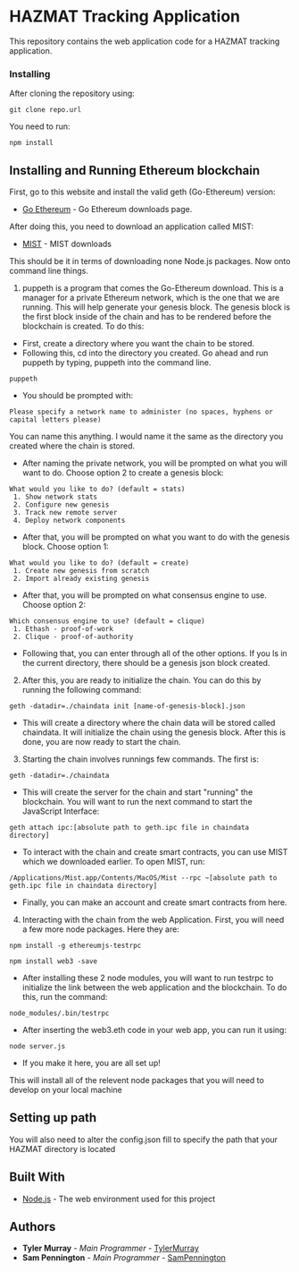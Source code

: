 # HAZMAT Tracking Application

This repository contains the web application code for a HAZMAT tracking application.

### Installing

After cloning the repository using:
```
git clone repo.url
```
You need to run:

```
npm install
```

## Installing and Running Ethereum blockchain

First, go to this website and install the valid geth (Go-Ethereum) version:
* [Go Ethereum](https://geth.ethereum.org/downloads/) - Go Ethereum downloads page.

After doing this, you need to download an application called MIST:
* [MIST](https://github.com/ethereum/mist/releases) - MIST downloads

This should be it in terms of downloading none Node.js packages. Now onto command line things.

1. puppeth is a program that comes the Go-Ethereum download. This is a manager for a private Ethereum network, which is the one that we are running. This will help generate your genesis block. The genesis block is the first block inside of the chain and has to be rendered before the blockchain is created. To do this:
* First, create a directory where you want the chain to be stored.
* Following this, cd into the directory you created. Go ahead and run puppeth by typing, puppeth into the command line.
```
puppeth
```
* You should be prompted with:
```
Please specify a network name to administer (no spaces, hyphens or capital letters please)
```
You can name this anything. I would name it the same as the directory you created where the chain is stored.

* After naming the private network, you will be prompted on what you will want to do. Choose option 2 to create a genesis block:
```
What would you like to do? (default = stats)
 1. Show network stats
 2. Configure new genesis
 3. Track new remote server
 4. Deploy network components
```

* After that, you will be prompted on what you want to do with the genesis block. Choose option 1:
```
What would you like to do? (default = create)
 1. Create new genesis from scratch
 2. Import already existing genesis
```

* After that, you will be prompted on what consensus engine to use. Choose option 2:
```
Which consensus engine to use? (default = clique)
 1. Ethash - proof-of-work
 2. Clique - proof-of-authority
```

* Following that, you can enter through all of the other options. If you ls in the current directory, there should be a genesis json block created.

2. After this, you are ready to initialize the chain. You can do this by running the following command:
```
geth -datadir=./chaindata init [name-of-genesis-block].json
```
* This will create a directory where the chain data will be stored called chaindata. It will initialize the chain using the genesis block. After this is done, you are now ready to start the chain.

3. Starting the chain involves runnings few commands. The first is:
```
geth -datadir=./chaindata
```
* This will create the server for the chain and start "running" the blockchain. You will want to run the next command to start the JavaScript Interface:
```
geth attach ipc:[absolute path to geth.ipc file in chaindata directory]
```

* To interact with the chain and create smart contracts, you can use MIST which we downloaded earlier. To open MIST, run:
```
/Applications/Mist.app/Contents/MacOS/Mist --rpc ~[absolute path to geth.ipc file in chaindata directory]
```

* Finally, you can make an account and create smart contracts from here.

4. Interacting with the chain from the web Application. First, you will need a few more node packages. Here they are:
```
npm install -g ethereumjs-testrpc
```
```
npm install web3 -save
```

* After installing these 2 node modules, you will want to run testrpc to initialize the link between the web application and the blockchain. To do this, run the command:
```
node_modules/.bin/testrpc
```

* After inserting the web3.eth code in your web app, you can run it using:
```
node server.js
```

* If you make it here, you are all set up!






This will install all of the relevent node packages that you will need to develop on your local machine

## Setting up path

You will also need to alter the config.json fill to specify the path that your HAZMAT directory is located

## Built With

* [Node.js](https://nodejs.org/en/) - The web environment used for this project

## Authors

* **Tyler Murray** - *Main Programmer* - [TylerMurray](https://github.com/TylerMurray1)
* **Sam Pennington** - *Main Programmer* - [SamPennington](https://github.com/spennin5)

